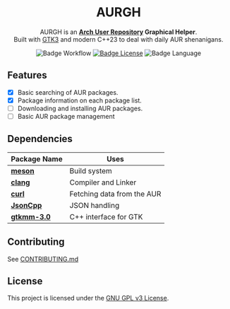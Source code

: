 <div align=center>

# AURGH

AURGH is an **[Arch User Repository](https://aur.archlinux.org/) Graphical Helper**.
<br>
Built with [GTK3](https://www.gtk.org/) and modern C++23 to deal with daily AUR shenanigans.
<br>

![Badge Workflow]
[![Badge License]][License]
![Badge Language]

<div align=left>

## Features

- [x] Basic searching of AUR packages.
- [x] Package information on each package list.
- [ ] Downloading and installing AUR packages.
- [ ] Basic AUR package management

## Dependencies

| Package Name | Uses |
|-|-|
| **[meson](https://mesonbuild.com/)** | Build system |
| **[clang](https://clang.llvm.org/)** | Compiler and Linker |
| **[curl](https://curl.se/)** | Fetching data from the AUR |
| **[JsonCpp](https://github.com/open-source-parsers/jsoncpp)** | JSON handling |
| **[gtkmm-3.0](https://gtkmm.gnome.org/en/)** | C++ interface for GTK |

## Contributing
See [CONTRIBUTING.md](CONTRIBUTING.md)

## License
This project is licensed under the [GNU GPL v3 License](LICENSE).

[License]: LICENSE

[Badge Workflow]: https://github.com/RQuarx/aurgh/actions/workflows/check_build.yml/badge.svg
[Badge Language]: https://img.shields.io/github/languages/top/RQuarx/aurgh
[Badge License]: https://img.shields.io/github/license/RQuarx/aurgh
